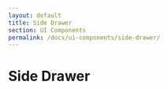 ```yaml
---
layout: default
title: Side Drawer
section: UI Components
permalink: /docs/ui-components/side-drawer/
---
```


# Side Drawer
